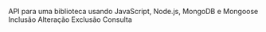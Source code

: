 API para uma biblioteca usando JavaScript, Node.js, MongoDB e Mongoose
Inclusão
Alteração
Exclusão
Consulta

